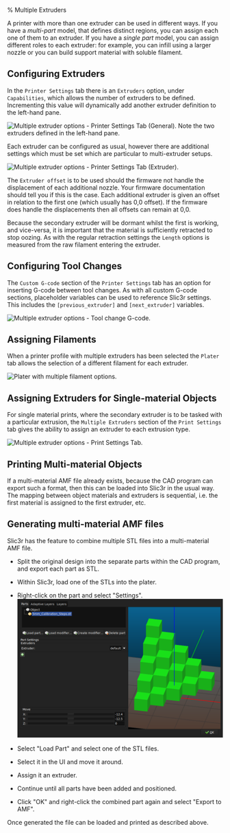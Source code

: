 % Multiple Extruders

A printer with more than one extruder can be used in different ways.
If you have a *multi-part* model, that defines distinct regions, you can
assign each one of them to an extruder.
If you have a *single part* model, you can assign different roles to each
extruder: for example, you can infill using a larger nozzle or you can 
build support material with soluble filament.

Configuring Extruders
---------------------

In the `Printer Settings` tab there is an `Extruders` option, under
`Capabilities`, which allows the number of extruders to be defined.
Incrementing this value will dynamically add another extruder definition
to the left-hand pane.

 ![Multiple extruder options - Printer Settings Tab (General). Note
the two extruders defined in the left-hand
pane.](images/multipleextruders/printer_settings_general_multiple_extruder_options.png "fig:")

Each extruder can be configured as usual, however there are additional
settings which must be set which are particular to multi-extruder
setups.

 ![Multiple extruder options - Printer Settings Tab
(Extruder).](images/multipleextruders/printer_settings_extruder_multiple_extruder_options.png "fig:")

The `Extruder offset` is to be used should the firmware not handle the
displacement of each additional nozzle. Your firmware documentation
should tell you if this is the case. Each additional extruder is given
an offset in relation to the first one (which usually has 0,0 offset).
If the firmware does handle the displacements then all offsets can
remain at 0,0.

Because the secondary extruder will be dormant whilst the first is
working, and vice-versa, it is important that the material is
sufficiently retracted to stop oozing. As with the regular retraction
settings the `Length` options is measured from the raw filament entering
the extruder.

Configuring Tool Changes
------------------------

The `Custom G-code` section of the `Printer Settings` tab has an option
for inserting G-code between tool changes. As with all custom G-code
sections, placeholder variables can be used to reference Slic3r
settings. This includes the `[previous_extruder]` and `[next_extruder]`
variables.

![Multiple extruder options - Tool change G-code.](images/multipleextruders/printer_settings_custom_gcode.png "fig:")

Assigning Filaments
-------------------

When a printer profile with multiple
extruders has been selected the `Plater` tab allows the selection of a
different filament for each extruder.

![Plater with multiple filament options.](images/multipleextruders/plater_multi_filament.png "fig:")

Assigning Extruders for Single-material Objects
-----------------------------------------------

For single material prints, where the secondary extruder is to be tasked
with a particular extrusion, the `Multiple Extruders` section of the
`Print Settings` tab gives the ability to assign an extruder to each
extrusion type.

 ![Multiple extruder options - Print Settings
Tab.](images/multipleextruders/print_settings_multiple_extruder_options.png "fig:")

Printing Multi-material Objects
-------------------------------

If a multi-material AMF file already exists, because the CAD program can
export such a format, then this can be loaded into Slic3r in the usual
way. The mapping between object materials and extruders is sequential,
i.e. the first material is assigned to the first extruder, etc.

Generating multi-material AMF files
-----------------------------------

Slic3r has the feature to combine multiple STL files into a
multi-material AMF file.

-   Split the original design into the separate parts within the CAD
    program, and export each part as STL.

-   Within Slic3r, load one of the STLs into the plater.
-   Right-click on the part and select "Settings".
 ![Part Settings Window.](images/part-settings.png "fig:")
-   Select "Load Part" and select one of the STL files.
-   Select it in the UI and move it around.
-   Assign it an extruder.
-   Continue until all parts have been added and positioned. 
-   Click "OK" and right-click the combined part again and select "Export to AMF". 

Once generated the file can be loaded and printed as described above.
